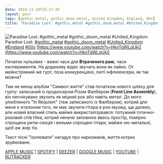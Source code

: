 ```yaml
---
date: 2019-11-20T15:17:39
layout: post
tags: [gothic_metal, gothic_doom_metal, United_Kingdom, England, 00s]
title: "Paradise Lost: #gothic_metal #gothic_doom_metal #United_Kingdom"
---
```

![Paradise Lost: #gothic_metal #gothic_doom_metal #United_Kingdom](https://i.ytimg.com/vi/HknTgWLqUkI/maxresdefault.jpg)
Paradise Lost: [#gothic_metal](/tags/#gothic_metal) [#gothic_doom_metal](/tags/#gothic_doom_metal) [#United_Kingdom](/tags/#United_Kingdom) [#England](/tags/#England) [#00s](/tags/#00s) [https://www.youtube.com/watch?v=HknTgWLqUkI](https://www.youtube.com/watch?v=HknTgWLqUkI)

Початок нульових - важкі часи для **Втраченого раю**, часи експериментів. На доданому відео звучать вони як лайно. От мейнстрімний же гурт, поза конкуренцією, люті інфлюенсери, як так можна?

Тим не менш альбом &quot;Символ життя&quot; став початком нового шляху для гурту: записаний із продюсером Різом Фалбером (**Front Line Assembly**), він неочікувано звучить як міцний рок або навіть метал. До мого улюбленого &quot;In Requiem&quot; (теж записаного із Фалбером), котрий для мене є еталоном того, як має звучати гітара в рок-музиці, ще далеко, але новий власний стиль майже викристалізувався: потужний готично-роковий спів Ніка, котрий неначе заповнює ввесь простір, помірно спрощена ритм-секція і вельми спрощені гітари, майже ню-метальні, щоб аж жир тік.

Текст пісні &quot;Ізолювати&quot; нагадує про наркоманів, життя котрих зруйноване.

[APPLE MUSIC](https://music.apple.com/us/album/symbol-of-life/1344301635) \| [SPOTIFY](https://open.spotify.com/album/6ie8xlJAD7ztzHe92bDzJB) \| [DEEZER](https://www.deezer.com/album/56198282?utm_source=deezer&amp;utm_content=album-56198282&amp;utm_term=1601611822_1574255727&amp;utm_medium=web) \| [GOOGLE MUSIC](https://play.google.com/music/m/Bd3jh77ju7y2ifbu7tq4dd7bvu4?t=Symbol_of_Life_-_Paradise_Lost) \| [YOUTUBE](https://www.youtube.com/playlist?list=OLAK5uy_noZfBi-wd6Qux0b98z5jiDwur4tekTABs) \| [RUTRACKER](https://rutracker.org/forum/viewtopic.php?t=5456866)